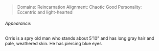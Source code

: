 > Domains: Reincarnation
> Alignment: Chaotic Good
> Personality: Eccentric and light-hearted

###### Appearance:
Orris is a spry old man who stands about 5'10" and has long gray hair and pale, weathered skin. He has piercing blue eyes